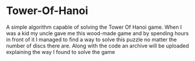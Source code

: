# Tower-Of-Hanoi
A simple algorithm capable of solving the Tower Of Hanoi game. When I was a kid my uncle gave me this wood-made game and by spending hours in front of it I managed to find a way to solve this puzzle no matter the number of discs there are. Along with the code an archive will be uploaded explaining the way I found to solve the game
